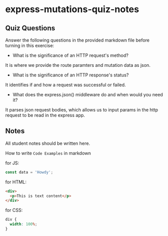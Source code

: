 # express-mutations-quiz-notes

## Quiz Questions

Answer the following questions in the provided markdown file before turning in this exercise:

- What is the significance of an HTTP request's method?

It is where we provide the route paramters and mutation data as json.

- What is the significance of an HTTP response's status?

It identifies if and how a request was successful or failed.

- What does the express.json() middleware do and when would you need it?

It parses json request bodies, which allows us to input params in the http request to be read in the express app.

## Notes

All student notes should be written here.

How to write `Code Examples` in markdown

for JS:

```javascript
const data = 'Howdy';
```

for HTML:

```html
<div>
  <p>This is text content</p>
</div>
```

for CSS:

```css
div {
  width: 100%;
}
```
